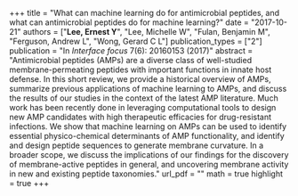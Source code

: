 +++
title = "What can machine learning do for antimicrobial peptides, and what can antimicrobial peptides do for machine learning?"
date = "2017-10-21"
authors = ["**Lee, Ernest Y**", "Lee, Michelle W", "Fulan, Benjamin M", "Ferguson, Andrew L", "Wong, Gerard C L"]
publication_types = ["2"]
publication = "In *Interface focus* 7(6): 20160153 (2017)"
abstract = "Antimicrobial peptides (AMPs) are a diverse class of well-studied membrane-permeating peptides with important functions in innate host defense. In this short review, we provide a historical overview of AMPs, summarize previous applications of machine learning to AMPs, and discuss the results of our studies in the context of the latest AMP literature. Much work has been recently done in leveraging computational tools to design new AMP candidates with high therapeutic efficacies for drug-resistant infections. We show that machine learning on AMPs can be used to identify essential physico-chemical determinants of AMP functionality, and identify and design peptide sequences to generate membrane curvature. In a broader scope, we discuss the implications of our findings for the discovery of membrane-active peptides in general, and uncovering membrane activity in new and existing peptide taxonomies."
url_pdf = ""
math = true
highlight = true
+++